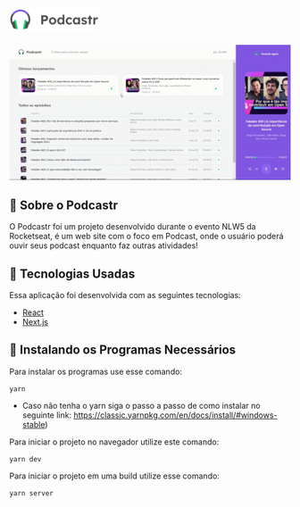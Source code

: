 # <img src="public/logo.svg" alt="Podcastr logo" width="160px"/>

<center ><img src="github/Podcastr.gif" alt="Podcastr gif" width="560px"/></center>

  ## 📒 Sobre o Podcastr
  O Podcastr foi um projeto desenvolvido durante o evento NLW5 da Rocketseat, é
  um web site com o foco em Podcast, onde o usuário poderá ouvir seus podcast 
  enquanto faz outras atividades!
  
  ## 🌟 Tecnologias Usadas
  Essa aplicação foi desenvolvida com as seguintes tecnologias:
  
  - [React](https://reactjs.org/)
  - [Next.js](https://nextjs.org/)

  ## 💾 Instalando os Programas Necessários
  Para instalar os programas use esse comando:
  ```
  yarn
  ```
  - Caso não tenha o yarn siga o passo a passo de como instalar no seguinte link: https://classic.yarnpkg.com/en/docs/install/#windows-stable)

  Para iniciar o projeto no navegador utilize este comando:
  ```
  yarn dev
  ```
  Para iniciar o projeto em uma build utilize esse comando:
  ```
  yarn server
  ```
